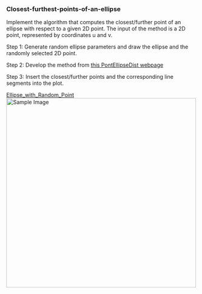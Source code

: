 ### Closest-furthest-points-of-an-ellipse

Implement the algorithm that computes the closest/further point of an ellipse with respect to a given 2D point. The input of the method is a 2D point, represented by coordinates u and v. 

Step 1: Generate random ellipse parameters and draw the ellipse and the randomly selected 2D point. 

Step 2: Develop the method from [this PontEllipseDist webpage](https://cv.inf.elte.hu/wp-content/uploads/2024/12/PontEllipseDist.pdf)

Step 3: Insert the closest/further points and the corresponding line segments into the plot.


[Ellipse_with_Random_Point](https://github.com/syma-afsha/Closest-furthest-points-of-an-ellipse/blob/main/Ellipse_with_Random_Point.png)
<img src="images/sample-image.png" alt="Sample Image" width="500" />
